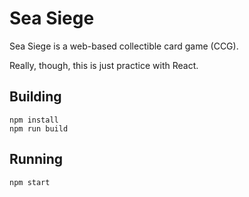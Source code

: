 # Sea Siege

Sea Siege is a web-based collectible card game (CCG).

Really, though, this is just practice with React.

## Building

```
npm install
npm run build
```

## Running

```
npm start
```

